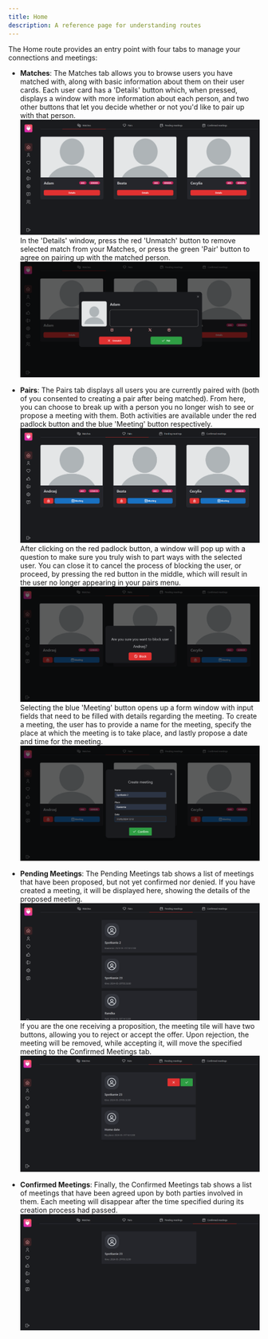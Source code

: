 ```yaml
---
title: Home
description: A reference page for understanding routes
---
```


The Home route provides an entry point with four tabs to manage your connections and meetings:

- **Matches**: The Matches tab allows you to browse users you have matched with, along with basic information about them on their user cards. Each user card has a 'Details' button which, when pressed, displays a window with more information about each person, and two other buttons that let you decide whether or not you'd like to pair up with that person.
  ![Alt text](../../../assets/home/matches3.png)
  In the 'Details' window, press the red 'Unmatch' button to remove selected match from your Matches, or press the green 'Pair' button to agree on pairing up with the matched person.
  ![Alt text](../../../assets/home/matches-details.png)

- **Pairs**: The Pairs tab displays all users you are currently paired with (both of you consented to creating a pair after being matched). From here, you can choose to break up with a person you no longer wish to see or propose a meeting with them. Both activities are available under the red padlock button and the blue 'Meeting' button respectively.
  ![Alt text](../../../assets/home/pairs3.png)
  After clicking on the red padlock button, a window will pop up with a question to make sure you truly wish to part ways with the selected user. You can close it to cancel the process of blocking the user, or proceed, by pressing the red button in the middle, which will result in the user no longer appearing in your pairs menu.
  ![Alt text](../../../assets/home/block-user.png)
  Selecting the blue 'Meeting' button opens up a form window with input fields that need to be filled with details regarding the meeting. To create a meeting, the user has to provide a name for the meeting, specify the place at which the meeting is to take place, and lastly propose a date and time for the meeting.
  ![Alt text](../../../assets/home/meeting-creation.png)

- **Pending Meetings**: The Pending Meetings tab shows a list of meetings that have been proposed, but not yet confirmed nor denied. If you have created a meeting, it will be displayed here, showing the details of the proposed meeting.
  ![Alt text](../../../assets/home/pending-meetings-sender.png)
  If you are the one receiving a proposition, the meeting tile will have two buttons, allowing you to reject or accept the offer. Upon rejection, the meeting will be removed, while accepting it, will move the specified meeting to the Confirmed Meetings tab.
  ![Alt text](../../../assets/home/pending-meetings-receiver.png)

- **Confirmed Meetings**: Finally, the Confirmed Meetings tab shows a list of meetings that have been agreed upon by both parties involved in them. Each meeting will disappear after the time specified during its creation process had passed.
  ![Alt text](../../../assets/home/confirmed-meetings.png)
